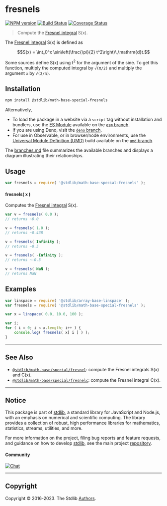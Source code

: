 <!--

@license Apache-2.0

Copyright (c) 2018 The Stdlib Authors.

Licensed under the Apache License, Version 2.0 (the "License");
you may not use this file except in compliance with the License.
You may obtain a copy of the License at

   http://www.apache.org/licenses/LICENSE-2.0

Unless required by applicable law or agreed to in writing, software
distributed under the License is distributed on an "AS IS" BASIS,
WITHOUT WARRANTIES OR CONDITIONS OF ANY KIND, either express or implied.
See the License for the specific language governing permissions and
limitations under the License.

-->

# fresnels

[![NPM version][npm-image]][npm-url] [![Build Status][test-image]][test-url] [![Coverage Status][coverage-image]][coverage-url] <!-- [![dependencies][dependencies-image]][dependencies-url] -->

> Compute the [Fresnel integral][fresnel-integral] S(x).

<section class="intro">

The [Fresnel integral][fresnel-integral] S(x) is defined as

<!-- <equation class="equation" label="eq:fresnel_integral" align="center" raw="S(x) = \int_0^x \sin\left(\frac{\pi}{2} t^2\right)\,\mathrm{d}t." alt="Fresnel integral S(x)"> -->

```math
S(x) = \int_0^x \sin\left(\frac{\pi}{2} t^2\right)\,\mathrm{d}t.
```

<!-- <div class="equation" align="center" data-raw-text="S(x) = \int_0^x \sin\left(\frac{\pi}{2} t^2\right)\,\mathrm{d}t." data-equation="eq:fresnel_integral">
    <img src="https://cdn.jsdelivr.net/gh/stdlib-js/stdlib@591cf9d5c3a0cd3c1ceec961e5c49d73a68374cb/lib/node_modules/@stdlib/math/base/special/fresnels/docs/img/equation_fresnel_integral.svg" alt="Fresnel integral S(x)">
    <br>
</div> -->

<!-- </equation> -->

Some sources define S(x) using t<sup>2</sup> for the argument of the sine. To get this function, multiply the computed integral by `√(π/2)` and multiply the argument `x` by `√(2/π)`.

</section>

<!-- /.intro -->

<section class="installation">

## Installation

```bash
npm install @stdlib/math-base-special-fresnels
```

Alternatively,

-   To load the package in a website via a `script` tag without installation and bundlers, use the [ES Module][es-module] available on the [`esm` branch][esm-url].
-   If you are using Deno, visit the [`deno` branch][deno-url].
-   For use in Observable, or in browser/node environments, use the [Universal Module Definition (UMD)][umd] build available on the [`umd` branch][umd-url].

The [branches.md][branches-url] file summarizes the available branches and displays a diagram illustrating their relationships.

</section>

<section class="usage">

## Usage

```javascript
var fresnels = require( '@stdlib/math-base-special-fresnels' );
```

#### fresnels( x )

Computes the [Fresnel integral][fresnel-integral] S(x).

```javascript
var v = fresnels( 0.0 );
// returns ~0.0

v = fresnels( 1.0 );
// returns ~0.438

v = fresnels( Infinity );
// returns ~0.5

v = fresnels( -Infinity );
// returns ~-0.5

v = fresnels( NaN );
// returns NaN
```

</section>

<!-- /.usage -->

<section class="examples">

## Examples

<!-- eslint no-undef: "error" -->

```javascript
var linspace = require( '@stdlib/array-base-linspace' );
var fresnels = require( '@stdlib/math-base-special-fresnels' );

var x = linspace( 0.0, 10.0, 100 );

var i;
for ( i = 0; i < x.length; i++ ) {
    console.log( fresnels( x[ i ] ) );
}
```

</section>

<!-- /.examples -->

<!-- Section for related `stdlib` packages. Do not manually edit this section, as it is automatically populated. -->

<section class="related">

* * *

## See Also

-   <span class="package-name">[`@stdlib/math-base/special/fresnel`][@stdlib/math/base/special/fresnel]</span><span class="delimiter">: </span><span class="description">compute the Fresnel integrals S(x) and C(x).</span>
-   <span class="package-name">[`@stdlib/math-base/special/fresnelc`][@stdlib/math/base/special/fresnelc]</span><span class="delimiter">: </span><span class="description">compute the Fresnel integral C(x).</span>

</section>

<!-- /.related -->

<!-- Section for all links. Make sure to keep an empty line after the `section` element and another before the `/section` close. -->


<section class="main-repo" >

* * *

## Notice

This package is part of [stdlib][stdlib], a standard library for JavaScript and Node.js, with an emphasis on numerical and scientific computing. The library provides a collection of robust, high performance libraries for mathematics, statistics, streams, utilities, and more.

For more information on the project, filing bug reports and feature requests, and guidance on how to develop [stdlib][stdlib], see the main project [repository][stdlib].

#### Community

[![Chat][chat-image]][chat-url]

---

## Copyright

Copyright &copy; 2016-2023. The Stdlib [Authors][stdlib-authors].

</section>

<!-- /.stdlib -->

<!-- Section for all links. Make sure to keep an empty line after the `section` element and another before the `/section` close. -->

<section class="links">

[npm-image]: http://img.shields.io/npm/v/@stdlib/math-base-special-fresnels.svg
[npm-url]: https://npmjs.org/package/@stdlib/math-base-special-fresnels

[test-image]: https://github.com/stdlib-js/math-base-special-fresnels/actions/workflows/test.yml/badge.svg?branch=main
[test-url]: https://github.com/stdlib-js/math-base-special-fresnels/actions/workflows/test.yml?query=branch:main

[coverage-image]: https://img.shields.io/codecov/c/github/stdlib-js/math-base-special-fresnels/main.svg
[coverage-url]: https://codecov.io/github/stdlib-js/math-base-special-fresnels?branch=main

<!--

[dependencies-image]: https://img.shields.io/david/stdlib-js/math-base-special-fresnels.svg
[dependencies-url]: https://david-dm.org/stdlib-js/math-base-special-fresnels/main

-->

[chat-image]: https://img.shields.io/gitter/room/stdlib-js/stdlib.svg
[chat-url]: https://app.gitter.im/#/room/#stdlib-js_stdlib:gitter.im

[stdlib]: https://github.com/stdlib-js/stdlib

[stdlib-authors]: https://github.com/stdlib-js/stdlib/graphs/contributors

[umd]: https://github.com/umdjs/umd
[es-module]: https://developer.mozilla.org/en-US/docs/Web/JavaScript/Guide/Modules

[deno-url]: https://github.com/stdlib-js/math-base-special-fresnels/tree/deno
[umd-url]: https://github.com/stdlib-js/math-base-special-fresnels/tree/umd
[esm-url]: https://github.com/stdlib-js/math-base-special-fresnels/tree/esm
[branches-url]: https://github.com/stdlib-js/math-base-special-fresnels/blob/main/branches.md

[fresnel-integral]: https://en.wikipedia.org/wiki/Fresnel_integral

<!-- <related-links> -->

[@stdlib/math/base/special/fresnel]: https://github.com/stdlib-js/math-base-special-fresnel

[@stdlib/math/base/special/fresnelc]: https://github.com/stdlib-js/math-base-special-fresnelc

<!-- </related-links> -->

</section>

<!-- /.links -->
